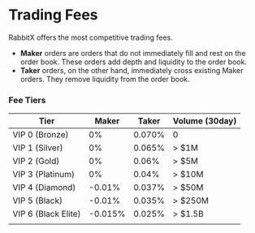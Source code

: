 # Trading Fees

RabbitX offers the most competitive trading fees.

* **Maker** orders are orders that do not immediately fill and rest on the order book. These orders add depth and liquidity to the order book.
* **Taker** orders, on the other hand, immediately cross existing Maker orders. They remove liquidity from the order book.

### Fee Tiers

| Tier                | Maker   | Taker  | Volume (30day) |
| ------------------- | ------- | ------ | -------------- |
| VIP 0 (Bronze)      | 0%      | 0.070% | 0              |
| VIP 1 (Silver)      | 0%      | 0.065% | > $1M          |
| VIP 2 (Gold)        | 0%      | 0.06%  | > $5M          |
| VIP 3 (Platinum)    | 0%      | 0.04%  | > $10M         |
| VIP 4 (Diamond)     | -0.01%  | 0.037% | > $50M         |
| VIP 5 (Black)       | -0.01%  | 0.035% | > $250M        |
| VIP 6 (Black Elite) | -0.015% | 0.025% | > $1.5B        |
|                     |         |        |                |

